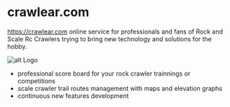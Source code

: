 # crawlear.com
https://crawlear.com online service for professionals and fans of Rock and Scale Rc Crawlers trying to bring new technology and solutions for the hobby.

![alt Logo](https://crawlear.com/b8cd4b8a8d6dc6abfb82.png)

- professional score board for your rock crawler trainnings or competitions
- scale crawler trail routes management with maps and elevation graphs
- continuous new features development